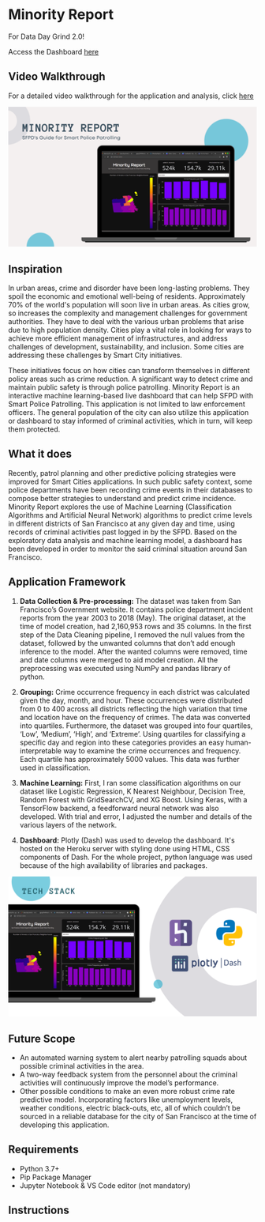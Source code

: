 # Minority Report

For Data Day Grind 2.0!

Access the Dashboard [here](https://minorityreport-sf.herokuapp.com/)

## Video Walkthrough

For a detailed video walkthrough for the application and analysis, click [here](https://www.youtube.com/watch?v=RcyWf8ytDOU)

![Alt text](screenshots/1.png)

## Inspiration

In urban areas, crime and disorder have been long-lasting problems. They spoil the economic and emotional well-being of residents. Approximately 70% of the world's population will soon live in urban areas. As cities grow, so increases the complexity and management challenges for government authorities. They have to deal with the various urban problems that arise due to high population density. Cities play a vital role in looking for ways to achieve more efficient management of infrastructures, and address challenges of development, sustainability, and inclusion. Some cities are addressing these challenges by Smart City initiatives.

These initiatives focus on how cities can transform themselves in different policy areas such as crime reduction. A significant way to detect crime and maintain public safety is through police patrolling. Minority Report is an interactive machine learning-based live dashboard that can help SFPD with Smart Police Patrolling. This application is not limited to law enforcement officers. The general population of the city can also utilize this application or dashboard to stay informed of criminal activities, which in turn, will keep them protected.

## What it does

Recently, patrol planning and other predictive policing strategies were improved for Smart Cities applications. In such public safety context, some police departments have been recording crime events in their databases to compose better strategies to understand and predict crime incidence. Minority Report explores the use of Machine Learning (Classification Algorithms and Artificial Neural Network) algorithms to predict crime levels in different districts of San Francisco at any given day and time, using records of criminal activities past logged in by the SFPD. Based on the exploratory data analysis and machine learning model, a dashboard has been developed in order to monitor the said criminal situation around San Francisco.

## Application Framework

1. **Data Collection & Pre-processing:** The dataset was taken from San Francisco’s Government website. It contains police department incident reports from the year 2003 to 2018 (May). The original dataset, at the time of model creation, had 2,160,953 rows and 35 columns. In the first step of the Data Cleaning pipeline, I removed the null values from the dataset, followed by the unwanted columns that don’t add enough inference to the model. After the wanted columns were removed, time and date columns were merged to aid model creation. All the preprocessing was executed using NumPy and pandas library of python.

2. **Grouping:** Crime occurrence frequency in each district was calculated given the day, month, and hour. These occurrences were distributed from 0 to 400 across all districts reflecting the high variation that time and location have on the frequency of crimes. The data was converted into quartiles. Furthermore, the dataset was grouped into four quartiles, ‘Low’, ‘Medium’, ‘High’, and ‘Extreme’. Using quartiles for classifying a specific day and region into these categories provides an easy human-interpretable way to examine the crime occurrences and frequency. Each quartile has approximately 5000 values. This data was further used in classification.

3. **Machine Learning:** First, I ran some classification algorithms on our dataset like Logistic Regression, K Nearest Neighbour, Decision Tree, Random Forest with GridSearchCV, and XG Boost. Using Keras, with a TensorFlow backend, a feedforward neural network was also developed. With trial and error, I adjusted the number and details of the various layers of the network.

4. **Dashboard:** Plotly (Dash) was used to develop the dashboard. It's hosted on the Heroku server with styling done using HTML, CSS components of Dash. For the whole project, python language was used because of the high availability of libraries and packages.

![Alt text](screenshots/2.png)

## Future Scope

- An automated warning system to alert nearby patrolling squads about possible criminal activities in the area.
- A two-way feedback system from the personnel about the criminal activities will continuously improve the model’s performance.
- Other possible conditions to make an even more robust crime rate predictive model. Incorporating factors like unemployment levels, weather conditions, electric black-outs, etc, all of which couldn’t be sourced in a reliable database for the city of San Francisco at the time of developing this application.

## Requirements

- Python 3.7+
- Pip Package Manager
- Jupyter Notebook & VS Code editor (not mandatory)

## Instructions

